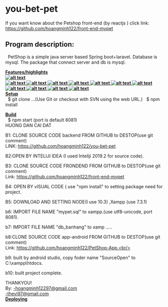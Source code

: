 # you-bet-pet
If you want know about the Petshop front-end (by reactjs )
click link:
https://github.com/hoangminh122/front-end-mypet

<h2><b>Program description:</b></h2>

 &nbsp; PetShop is a simple java server based Spring boot+laravel. Database is mysql. The package that connect server and db is mysql.

<b><u>Features/highlights<br/>
 ![alt text](https://raw.githubusercontent.com/hoangminh122/you-bet-pet/master/pet1.png)<br/>
 ![alt text](https://raw.githubusercontent.com/hoangminh122/you-bet-pet/master/pet2.png)
 ![alt text](https://raw.githubusercontent.com/hoangminh122/you-bet-pet/master/pet3.png)
 ![alt text](https://raw.githubusercontent.com/hoangminh122/you-bet-pet/master/pet4.png)
 ![alt text](https://raw.githubusercontent.com/hoangminh122/you-bet-pet/master/pet5.png)
 ![alt text](https://raw.githubusercontent.com/hoangminh122/you-bet-pet/master/pet6.png)
 ![alt text](https://raw.githubusercontent.com/hoangminh122/you-bet-pet/master/pet7.png)
 ![alt text](https://raw.githubusercontent.com/hoangminh122/you-bet-pet/master/pet8.png)
 ![alt text](https://raw.githubusercontent.com/hoangminh122/you-bet-pet/master/pet9.png)
 ![alt text](https://raw.githubusercontent.com/hoangminh122/you-bet-pet/master/pet10.png)
 ![alt text](https://raw.githubusercontent.com/hoangminh122/you-bet-pet/master/pet11.png)
 ![alt text](https://raw.githubusercontent.com/hoangminh122/you-bet-pet/master/pet12.png)
 </u></b><br/>
<b><u>Setup</u></b><br/>
 &nbsp; $ git clone ...(Use Git or checkout with SVN using the web URL.)
 &nbsp; $ npm install

<b><u>Build</u></b><br/>
 &nbsp; $ npm start (port is default 8081)<br/>
HUONG DAN CAI DAT<br/>

B1: CLONE SOURCE CODE backend FROM GITHUB to DESTOP(use git comment)<br/>
LINK: https://github.com/hoangminh122/you-bet-pet<br/>

B2:OPEN BY INTELIJI IDEA (I used Inteliji 2019.2 for source code).<br/>

B3: CLONE SOURCE CODE FRONDEND FROM GITHUB to DESTOP(use git comment)<br/>
 Link: https://github.com/hoangminh122/front-end-mypet<br/>

B4: OPEN BY vISUAL CODE ( use "npm install" to setting package need for project.<br/>

B5: DOWNLOAD AND SETTING NODE(I use 10.3) ,Xampp (use 7.3.1)<br/>

b6: IMPORT FILE NAME "mypet.sql" to xampp.(use utf8-unicode, port 8081).<br/>

b7: IMPORT FILE NAME "db_banhang" to xamp .....<br/>

b8:CLONE SOURCE CODE app-android FROM GITHUB to DESTOP(use git comment)<br/>
Link: https://github.com/hoangminh122/PetShop-App.<br/>

b9: built by android studio, copy foder name "SourceOpen" to C:\xampp\htdocs\.<br/>

b10: built project complete.<br/>

THANKYOU!<br/>
By: -hoangminh12297@gmail.com<br/>
    -thevi97@gmail.com<br/>
<b><u>Deploying</u></b><br/>
